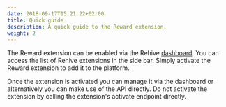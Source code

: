 ```yaml
---
date: 2018-09-17T15:21:22+02:00
title: Quick guide
description: A quick guide to the Reward extension.
weight: 2
---
```


The Reward extension can be enabled via the Rehive [dashboard](https://dashboard.rehive.com). You can access the list of Rehive extensions in the side bar. Simply activate the Reward extension to add it to the platform.

<aside class="notice">
	Once the extension is activated you can manage it via the dashboard or alternatively you can make use of the API directly. Do not activate the extension by calling the extension's activate endpoint directly.
</aside>
